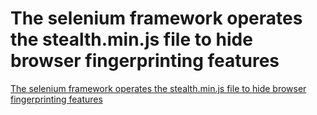 # The selenium framework operates the stealth.min.js file to hide browser fingerprinting features
[The selenium framework operates the stealth.min.js file to hide browser fingerprinting features](https://aiwithcloud.com/2022/09/19/the_selenium_framework_operates_the_stealth-min-js_file_to_hide_browser_fingerprinting_features/)